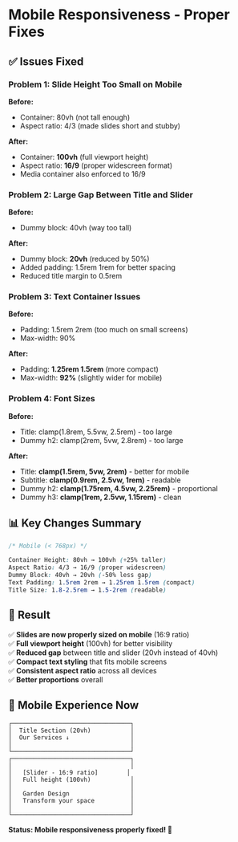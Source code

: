 # Mobile Responsiveness - Proper Fixes

## ✅ Issues Fixed

### Problem 1: Slide Height Too Small on Mobile
**Before:** 
- Container: 80vh (not tall enough)
- Aspect ratio: 4/3 (made slides short and stubby)

**After:**
- Container: **100vh** (full viewport height)
- Aspect ratio: **16/9** (proper widescreen format)
- Media container also enforced to 16/9

### Problem 2: Large Gap Between Title and Slider
**Before:**
- Dummy block: 40vh (way too tall)

**After:**
- Dummy block: **20vh** (reduced by 50%)
- Added padding: 1.5rem 1rem for better spacing
- Reduced title margin to 0.5rem

### Problem 3: Text Container Issues
**Before:**
- Padding: 1.5rem 2rem (too much on small screens)
- Max-width: 90%

**After:**
- Padding: **1.25rem 1.5rem** (more compact)
- Max-width: **92%** (slightly wider for mobile)

### Problem 4: Font Sizes
**Before:**
- Title: clamp(1.8rem, 5.5vw, 2.5rem) - too large
- Dummy h2: clamp(2rem, 5vw, 2.8rem) - too large

**After:**
- Title: **clamp(1.5rem, 5vw, 2rem)** - better for mobile
- Subtitle: **clamp(0.9rem, 2.5vw, 1rem)** - readable
- Dummy h2: **clamp(1.75rem, 4.5vw, 2.25rem)** - proportional
- Dummy h3: **clamp(1rem, 2.5vw, 1.15rem)** - clean

## 📊 Key Changes Summary

```css
/* Mobile (< 768px) */

Container Height: 80vh → 100vh (+25% taller)
Aspect Ratio: 4/3 → 16/9 (proper widescreen)
Dummy Block: 40vh → 20vh (-50% less gap)
Text Padding: 1.5rem 2rem → 1.25rem 1.5rem (compact)
Title Size: 1.8-2.5rem → 1.5-2rem (readable)
```

## 🎯 Result

✅ **Slides are now properly sized on mobile** (16:9 ratio)  
✅ **Full viewport height** (100vh) for better visibility  
✅ **Reduced gap** between title and slider (20vh instead of 40vh)  
✅ **Compact text styling** that fits mobile screens  
✅ **Consistent aspect ratio** across all devices  
✅ **Better proportions** overall  

## 📱 Mobile Experience Now

```
┌─────────────────────────────────┐
│  Title Section (20vh)           │
│  Our Services ↓                 │
│                                 │
└─────────────────────────────────┘
┌─────────────────────────────────┐
│                                 │
│   [Slider - 16:9 ratio]        │
│   Full height (100vh)           │
│                                 │
│   Garden Design                 │
│   Transform your space          │
│                                 │
└─────────────────────────────────┘
```

**Status: Mobile responsiveness properly fixed! 🎉**
